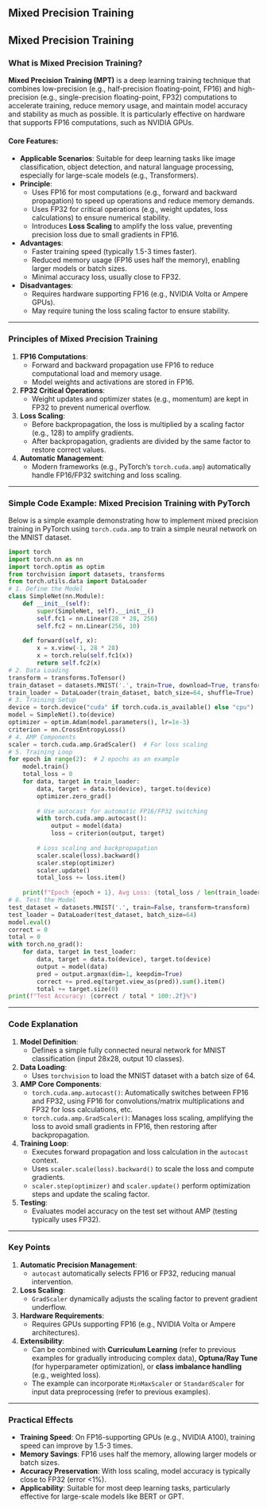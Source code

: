 ## Mixed Precision Training
## Mixed Precision Training
### What is Mixed Precision Training?
**Mixed Precision Training (MPT)** is a deep learning training technique that combines low-precision (e.g., half-precision floating-point, FP16) and high-precision (e.g., single-precision floating-point, FP32) computations to accelerate training, reduce memory usage, and maintain model accuracy and stability as much as possible. It is particularly effective on hardware that supports FP16 computations, such as NVIDIA GPUs.
#### Core Features:
- **Applicable Scenarios**: Suitable for deep learning tasks like image classification, object detection, and natural language processing, especially for large-scale models (e.g., Transformers).
- **Principle**:
  - Uses FP16 for most computations (e.g., forward and backward propagation) to speed up operations and reduce memory demands.
  - Uses FP32 for critical operations (e.g., weight updates, loss calculations) to ensure numerical stability.
  - Introduces **Loss Scaling** to amplify the loss value, preventing precision loss due to small gradients in FP16.
- **Advantages**:
  - Faster training speed (typically 1.5-3 times faster).
  - Reduced memory usage (FP16 uses half the memory), enabling larger models or batch sizes.
  - Minimal accuracy loss, usually close to FP32.
- **Disadvantages**:
  - Requires hardware supporting FP16 (e.g., NVIDIA Volta or Ampere GPUs).
  - May require tuning the loss scaling factor to ensure stability.
---
### Principles of Mixed Precision Training
1. **FP16 Computations**:
   - Forward and backward propagation use FP16 to reduce computational load and memory usage.
   - Model weights and activations are stored in FP16.
2. **FP32 Critical Operations**:
   - Weight updates and optimizer states (e.g., momentum) are kept in FP32 to prevent numerical overflow.
3. **Loss Scaling**:
   - Before backpropagation, the loss is multiplied by a scaling factor (e.g., 128) to amplify gradients.
   - After backpropagation, gradients are divided by the same factor to restore correct values.
4. **Automatic Management**:
   - Modern frameworks (e.g., PyTorch’s `torch.cuda.amp`) automatically handle FP16/FP32 switching and loss scaling.
---
### Simple Code Example: Mixed Precision Training with PyTorch
Below is a simple example demonstrating how to implement mixed precision training in PyTorch using `torch.cuda.amp` to train a simple neural network on the MNIST dataset.
```python
import torch
import torch.nn as nn
import torch.optim as optim
from torchvision import datasets, transforms
from torch.utils.data import DataLoader
# 1. Define the Model
class SimpleNet(nn.Module):
    def __init__(self):
        super(SimpleNet, self).__init__()
        self.fc1 = nn.Linear(28 * 28, 256)
        self.fc2 = nn.Linear(256, 10)
    
    def forward(self, x):
        x = x.view(-1, 28 * 28)
        x = torch.relu(self.fc1(x))
        return self.fc2(x)
# 2. Data Loading
transform = transforms.ToTensor()
train_dataset = datasets.MNIST('.', train=True, download=True, transform=transform)
train_loader = DataLoader(train_dataset, batch_size=64, shuffle=True)
# 3. Training Setup
device = torch.device("cuda" if torch.cuda.is_available() else "cpu")
model = SimpleNet().to(device)
optimizer = optim.Adam(model.parameters(), lr=1e-3)
criterion = nn.CrossEntropyLoss()
# 4. AMP Components
scaler = torch.cuda.amp.GradScaler()  # For loss scaling
# 5. Training Loop
for epoch in range(2):  # 2 epochs as an example
    model.train()
    total_loss = 0
    for data, target in train_loader:
        data, target = data.to(device), target.to(device)
        optimizer.zero_grad()
        
        # Use autocast for automatic FP16/FP32 switching
        with torch.cuda.amp.autocast():
            output = model(data)
            loss = criterion(output, target)
        
        # Loss scaling and backpropagation
        scaler.scale(loss).backward()
        scaler.step(optimizer)
        scaler.update()
        total_loss += loss.item()
    
    print(f"Epoch {epoch + 1}, Avg Loss: {total_loss / len(train_loader):.6f}")
# 6. Test the Model
test_dataset = datasets.MNIST('.', train=False, transform=transform)
test_loader = DataLoader(test_dataset, batch_size=64)
model.eval()
correct = 0
total = 0
with torch.no_grad():
    for data, target in test_loader:
        data, target = data.to(device), target.to(device)
        output = model(data)
        pred = output.argmax(dim=1, keepdim=True)
        correct += pred.eq(target.view_as(pred)).sum().item()
        total += target.size(0)
print(f"Test Accuracy: {correct / total * 100:.2f}%")
```
---
### Code Explanation
1. **Model Definition**:
   - Defines a simple fully connected neural network for MNIST classification (input 28x28, output 10 classes).
2. **Data Loading**:
   - Uses `torchvision` to load the MNIST dataset with a batch size of 64.
3. **AMP Core Components**:
   - `torch.cuda.amp.autocast()`: Automatically switches between FP16 and FP32, using FP16 for convolutions/matrix multiplications and FP32 for loss calculations, etc.
   - `torch.cuda.amp.GradScaler()`: Manages loss scaling, amplifying the loss to avoid small gradients in FP16, then restoring after backpropagation.
4. **Training Loop**:
   - Executes forward propagation and loss calculation in the `autocast` context.
   - Uses `scaler.scale(loss).backward()` to scale the loss and compute gradients.
   - `scaler.step(optimizer)` and `scaler.update()` perform optimization steps and update the scaling factor.
5. **Testing**:
   - Evaluates model accuracy on the test set without AMP (testing typically uses FP32).
---
### Key Points
1. **Automatic Precision Management**:
   - `autocast` automatically selects FP16 or FP32, reducing manual intervention.
2. **Loss Scaling**:
   - `GradScaler` dynamically adjusts the scaling factor to prevent gradient underflow.
3. **Hardware Requirements**:
   - Requires GPUs supporting FP16 (e.g., NVIDIA Volta or Ampere architectures).
4. **Extensibility**:
   - Can be combined with **Curriculum Learning** (refer to previous examples for gradually introducing complex data), **Optuna/Ray Tune** (for hyperparameter optimization), or **class imbalance handling** (e.g., weighted loss).
   - The example can incorporate `MinMaxScaler` or `StandardScaler` for input data preprocessing (refer to previous examples).
---
### Practical Effects
- **Training Speed**: On FP16-supporting GPUs (e.g., NVIDIA A100), training speed can improve by 1.5-3 times.
- **Memory Savings**: FP16 uses half the memory, allowing larger models or batch sizes.
- **Accuracy Preservation**: With loss scaling, model accuracy is typically close to FP32 (error <1%).
- **Applicability**: Suitable for most deep learning tasks, particularly effective for large-scale models like BERT or GPT.
